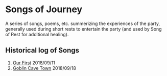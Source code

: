 # Songs of Journey

A series of songs, poems, etc. summerizing the experiences of the party,
generally used during short rests to entertain the party (and used by
Song of Rest for additional healing).


## Historical log of Songs

1. [Our First](our_first.md) 2018/09/11
2. [Goblin Cave Town](goblin_cave_town.md) 2018/09/18
